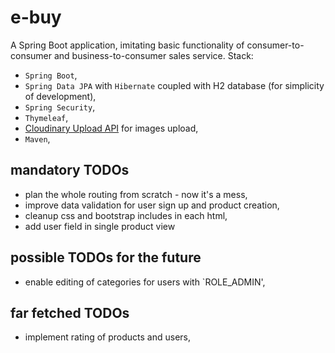 # e-buy
A Spring Boot application, imitating basic functionality of consumer-to-consumer and business-to-consumer sales service.
Stack: 
* `Spring Boot`,
* `Spring Data JPA` with `Hibernate` coupled with H2 database (for simplicity of development),
* `Spring Security`,
* `Thymeleaf`,
* [Cloudinary Upload API](https://cloudinary.com/documentation/image_upload_api_reference) for images upload,
* `Maven`,

## mandatory TODOs
* plan the whole routing from scratch - now it's a mess,
* improve data validation for user sign up and product creation,
* cleanup css and bootstrap includes in each html,
* add user field in single product view

## possible TODOs for the future
* enable editing of categories for users with `ROLE_ADMIN',


## far fetched TODOs
* implement rating of products and users,

 
